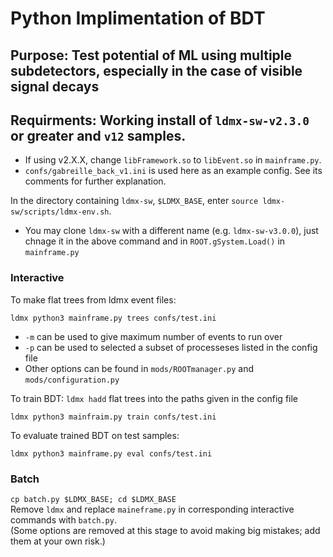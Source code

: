 # Python Implimentation of BDT

## Purpose: Test potential of ML using multiple subdetectors, especially in the case of visible signal decays
## Requirments: Working install of `ldmx-sw-v2.3.0` or greater and `v12` samples.
* If using v2.X.X, change `libFramework.so` to `libEvent.so` in `mainframe.py`.
* `confs/gabreille_back_v1.ini` is used here as an example config. See its comments for further explanation.

In the directory containing `ldmx-sw`, `$LDMX_BASE`, enter `source ldmx-sw/scripts/ldmx-env.sh`.
* You may clone `ldmx-sw` with a different name (e.g. `ldmx-sw-v3.0.0`), just chnage it in the above command and in `ROOT.gSystem.Load()` in `mainframe.py`

### Interactive
To make flat trees from ldmx event files:
```
ldmx python3 mainframe.py trees confs/test.ini
```
* `-m` can be used to give maximum number of events to run over 
* `-p` can be used to selected a subset of processeses listed in the config file
* Other options can be found in `mods/ROOTmanager.py` and `mods/configuration.py`

To train BDT:
`ldmx hadd` flat trees into the paths given in the config file
```
ldmx python3 mainfraim.py train confs/test.ini
```

To evaluate trained BDT on test samples:
```
ldmx python3 mainframe.py eval confs/test.ini
```

### Batch
```cp batch.py $LDMX_BASE; cd $LDMX_BASE``` \
Remove `ldmx` and replace `maineframe.py` in corresponding interactive commands with `batch.py`.\
(Some options are removed at this stage to avoid making big mistakes; add them at your own risk.)
